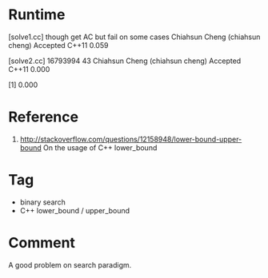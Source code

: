 # Runtime

[solve1.cc] though get AC but fail on some cases
Chiahsun Cheng (chiahsun cheng)    Accepted  C++11   0.059


[solve2.cc]
16793994    43  Chiahsun Cheng (chiahsun cheng)   Accepted  C++11   0.000


[1] 0.000


# Reference

1. http://stackoverflow.com/questions/12158948/lower-bound-upper-bound
   On the usage of C++ lower_bound

# Tag

* binary search
* C++ lower_bound / upper_bound

# Comment

A good problem on search paradigm.
